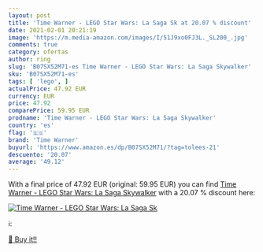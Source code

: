 ```yaml
---
layout: post
title: 'Time Warner - LEGO Star Wars: La Saga Sk at 20.07 % discount'
date: 2021-02-01 20:21:19
image: 'https://m.media-amazon.com/images/I/51J9xo0FJ3L._SL200_.jpg'
comments: true
category: ofertas
author: ring
slug: 'B07SX52M71-es Time Warner - LEGO Star Wars: La Saga Skywalker'
sku: 'B07SX52M71-es'
tags: [ 'lego', ]
actualPrice: 47.92 EUR
currency: EUR
price: 47.92
comparePrice: 59.95 EUR
prodname: 'Time Warner - LEGO Star Wars: La Saga Skywalker'
country: 'es'
flag: '🇪🇸'
brand: 'Time Warner'
buyurl: 'https://www.amazon.es/dp/B07SX52M71/?tag=tolees-21'
descuento: '20.07'
average: '49.12'
---
```


With a final price of 47.92 EUR (original: 59.95 EUR) you can find [Time Warner - LEGO Star Wars: La Saga Skywalker](https://www.amazon.es/dp/B07SX52M71/?tag=tolees-21) with a  20.07 % discount here:

[![Time Warner - LEGO Star Wars: La Saga Sk](https://m.media-amazon.com/images/I/51J9xo0FJ3L._SL200_.jpg)](https://www.amazon.es/dp/B07SX52M71/?tag=tolees-21)

ℹ️:


[🛒 Buy it!!](https://www.amazon.es/dp/B07SX52M71/?tag=tolees-21)

